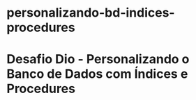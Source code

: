 # personalizando-bd-indices-procedures
# Desafio Dio - Personalizando o Banco de Dados com Índices e Procedures

